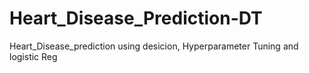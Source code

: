 # Heart_Disease_Prediction-DT
Heart_Disease_prediction using desicion, Hyperparameter Tuning and logistic Reg
